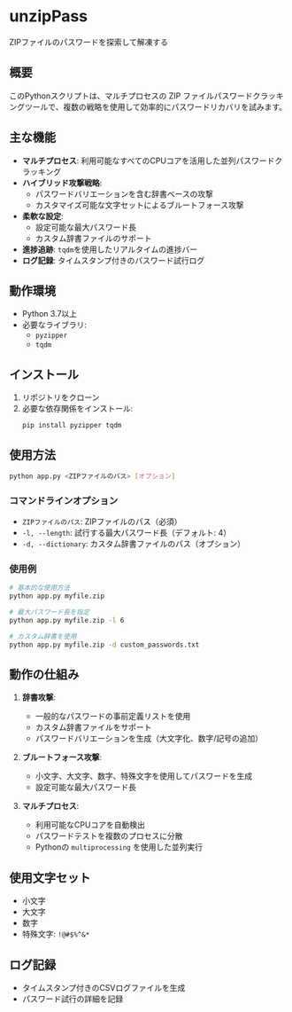 # unzipPass
ZIPファイルのパスワードを探索して解凍する

## 概要

このPythonスクリプトは、マルチプロセスの ZIP ファイルパスワードクラッキングツールで、複数の戦略を使用して効率的にパスワードリカバリを試みます。

## 主な機能

- **マルチプロセス**: 利用可能なすべてのCPUコアを活用した並列パスワードクラッキング
- **ハイブリッド攻撃戦略**:
  - パスワードバリエーションを含む辞書ベースの攻撃
  - カスタマイズ可能な文字セットによるブルートフォース攻撃
- **柔軟な設定**:
  - 設定可能な最大パスワード長
  - カスタム辞書ファイルのサポート
- **進捗追跡**: `tqdm`を使用したリアルタイムの進捗バー
- **ログ記録**: タイムスタンプ付きのパスワード試行ログ

## 動作環境

- Python 3.7以上
- 必要なライブラリ:
  - `pyzipper`
  - `tqdm`

## インストール

1. リポジトリをクローン
2. 必要な依存関係をインストール:
   ```bash
   pip install pyzipper tqdm
   ```

## 使用方法

```bash
python app.py <ZIPファイルのパス> [オプション]
```

### コマンドラインオプション

- `ZIPファイルのパス`: ZIPファイルのパス（必須）
- `-l, --length`: 試行する最大パスワード長（デフォルト: 4）
- `-d, --dictionary`: カスタム辞書ファイルのパス（オプション）

### 使用例

```bash
# 基本的な使用方法
python app.py myfile.zip

# 最大パスワード長を指定
python app.py myfile.zip -l 6

# カスタム辞書を使用
python app.py myfile.zip -d custom_passwords.txt
```

## 動作の仕組み

1. **辞書攻撃**:
   - 一般的なパスワードの事前定義リストを使用
   - カスタム辞書ファイルをサポート
   - パスワードバリエーションを生成（大文字化、数字/記号の追加）

2. **ブルートフォース攻撃**:
   - 小文字、大文字、数字、特殊文字を使用してパスワードを生成
   - 設定可能な最大パスワード長

3. **マルチプロセス**:
   - 利用可能なCPUコアを自動検出
   - パスワードテストを複数のプロセスに分散
   - Pythonの `multiprocessing` を使用した並列実行

## 使用文字セット

- 小文字
- 大文字
- 数字
- 特殊文字: `!@#$%^&*`

## ログ記録

- タイムスタンプ付きのCSVログファイルを生成
- パスワード試行の詳細を記録
